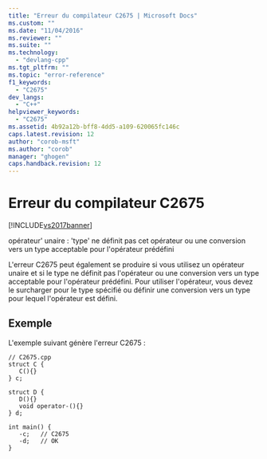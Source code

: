 ```yaml
---
title: "Erreur du compilateur C2675 | Microsoft Docs"
ms.custom: ""
ms.date: "11/04/2016"
ms.reviewer: ""
ms.suite: ""
ms.technology: 
  - "devlang-cpp"
ms.tgt_pltfrm: ""
ms.topic: "error-reference"
f1_keywords: 
  - "C2675"
dev_langs: 
  - "C++"
helpviewer_keywords: 
  - "C2675"
ms.assetid: 4b92a12b-bff8-4dd5-a109-620065fc146c
caps.latest.revision: 12
author: "corob-msft"
ms.author: "corob"
manager: "ghogen"
caps.handback.revision: 12
---
```

# Erreur du compilateur C2675
[!INCLUDE[vs2017banner](../../assembler/inline/includes/vs2017banner.md)]

opérateur' unaire : 'type' ne définit pas cet opérateur ou une conversion vers un type acceptable pour l'opérateur prédéfini  
  
 L'erreur C2675 peut également se produire si vous utilisez un opérateur unaire et si le type ne définit pas l'opérateur ou une conversion vers un type acceptable pour l'opérateur prédéfini.  Pour utiliser l'opérateur, vous devez le surcharger pour le type spécifié ou définir une conversion vers un type pour lequel l'opérateur est défini.  
  
## Exemple  
 L'exemple suivant génère l'erreur C2675 :  
  
```  
// C2675.cpp  
struct C {   
   C(){}  
} c;  
  
struct D {   
   D(){}  
   void operator-(){}  
} d;  
  
int main() {  
   -c;   // C2675  
   -d;   // OK  
}  
```